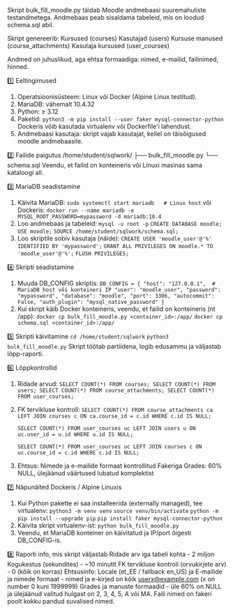 Skript bulk_fill_moodle.py täidab Moodle andmebaasi suuremahuliste testandmetega.
Andmebaas peab sisaldama tabeleid, mis on loodud schema.sql abil.

Skript genereerib:
    Kursused (courses)
    Kasutajad (users)
    Kursuse manused (course_attachments)
    Kasutaja kursused (user_courses)

Andmed on juhuslikud, aga ehtsa formaadiga: nimed, e-mailid, failinimed, hinned.

1️⃣ Eeltingimused

1. Operatsioonisüsteem: Linux või Docker (Alpine Linux testitud).
2. MariaDB: vähemalt 10.4.32
3. Python: ≥ 3.12
4. Paketid: `python3 -m pip install --user faker mysql-connector-python`
   Dockeris võib kasutada virtualenv või Dockerfile'i lahendust.
5. Andmebaasi kasutaja: skript vajab kasutajat, kellel on täisõigused moodle andmebaasile.

2️⃣ Failide paigutus
/home/student/sqlwork/
├── bulk_fill_moodle.py
└── schema.sql
Veendu, et failid on konteineris või Linuxi masinas sama kataloogi all.

3️⃣ MariaDB seadistamine
1. Käivita MariaDB:
`sudo systemctl start mariadb   # Linux host`
või Dockeris: `docker run --name mariadb -e MYSQL_ROOT_PASSWORD=mypassword -d mariadb:10.4`
2. Loo andmebaas ja tabeleid:
    `mysql -u root -p`
    `CREATE DATABASE moodle;`
    `USE moodle;`
    `SOURCE /home/student/sqlwork/schema.sql;`
3. Loo skriptile sobiv kasutaja (näide):
    `CREATE USER 'moodle_user'@'%' IDENTIFIED BY 'mypassword';`
    `GRANT ALL PRIVILEGES ON moodle.* TO 'moodle_user'@'%';`
    `FLUSH PRIVILEGES;`

4️⃣ Skripti seadistamine
1. Muuda DB_CONFIG skriptis:
`DB_CONFIG = {
    "host": "127.0.0.1",  # MariaDB host või konteineri IP
    "user": "moodle_user",
    "password": "mypassword",
    "database": "moodle",
    "port": 3306,
    "autocommit": False,
    "auth_plugin": "mysql_native_password"
}`
2. Kui skript käib Docker konteineris, veendu, et failid on konteineris (nt /app):
    `docker cp bulk_fill_moodle.py <container_id>:/app/`
    `docker cp schema.sql <container_id>:/app/`

5️⃣ Skripti käivitamine
    `cd /home/student/sqlwork`
    `python3 bulk_fill_moodle.py`
Skript töötab partiidena, logib edusammu ja väljastab lõpp-raporti.

6️⃣ Lõppkontrollid
1. Ridade arvud:
    `SELECT COUNT(*) FROM courses;
    SELECT COUNT(*) FROM users;
    SELECT COUNT(*) FROM course_attachments;
    SELECT COUNT(*) FROM user_courses;`
2. FK tervikluse kontroll:
    `SELECT COUNT(*) FROM course_attachments ca
    LEFT JOIN courses c ON ca.course_id = c.id
    WHERE c.id IS NULL;`

    `SELECT COUNT(*) FROM user_courses uc
    LEFT JOIN users u ON uc.user_id = u.id
    WHERE u.id IS NULL;`

    `SELECT COUNT(*) FROM user_courses uc
    LEFT JOIN courses c ON uc.course_id = c.id
    WHERE c.id IS NULL;`
3. Ehtsus:
    Nimede ja e-mailide formaat kontrollitud Fakeriga
    Grades: 60% NULL, ülejäänud väärtused lubatud komplektist

7️⃣ Näpunäited Dockeris / Alpine Linuxis
1. Kui Python pakette ei saa installeerida (externally managed), tee virtualenv:
    `python3 -m venv venv`
    `source venv/bin/activate`
    `python -m pip install --upgrade pip`
    `pip install faker mysql-connector-python`
2. Käivita skript virtualenv-ist:
    `python bulk_fill_moodle.py`
3. Veendu, et MariaDB konteiner on käivitatud ja IP/port õigesti DB_CONFIG-is.

8️⃣ Raporti info, mis skript väljastab
    Ridade arv iga tabeli kohta - 2 miljon
    Kogukestus (sekundites) - ~10 minutit
    FK tervikluse kontroll (orvukirjete arv) - 0 (kõik on korras)
    Ehtsusinfo:
        Locale (et_EE / fallback en_US) ja E-mailide ja nimede formaat - nimed ja e-kirjed on kõik userx@example.com (x on number 0 kuni 1999999)
        Grades ja manuste formaadid - üle 60% on NULL ja ülejäänud valitud hulgast on 2, 3, 4, 5, A või MA. Faili nimed on fakeri poolt kokku pandud suvalised nimed.
